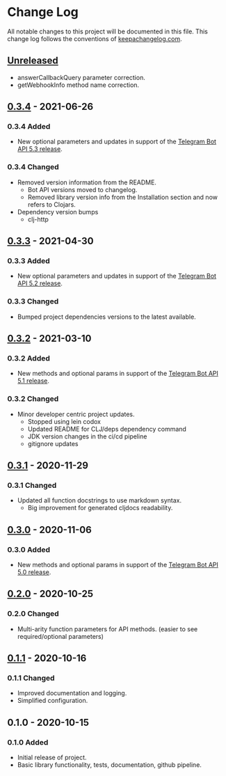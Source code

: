 # Change Log

All notable changes to this project will be documented in this file. This change log follows the conventions of [keepachangelog.com](http://keepachangelog.com/).

## [Unreleased]

- answerCallbackQuery parameter correction.
- getWebhookInfo method name correction.

## [0.3.4] - 2021-06-26

### 0.3.4 Added

- New optional parameters and updates in support of the [Telegram Bot API 5.3 release](https://core.telegram.org/bots/api-changelog#june-25-2021).

### 0.3.4 Changed

- Removed version information from the README.
  - Bot API versions moved to changelog.
  - Removed library version info from the Installation section and now refers to Clojars.
- Dependency version bumps
  - clj-http

## [0.3.3] - 2021-04-30

### 0.3.3 Added

- New optional parameters and updates in support of the [Telegram Bot API 5.2 release](https://core.telegram.org/bots/api-changelog#april-26-2021).

### 0.3.3 Changed

- Bumped project dependencies versions to the latest available.

## [0.3.2] - 2021-03-10

### 0.3.2 Added

- New methods and optional params in support of the [Telegram Bot API 5.1 release](https://core.telegram.org/bots/api-changelog#march-9-2021).

### 0.3.2 Changed

- Minor developer centric project updates.
  - Stopped using lein codox
  - Updated README for CLJ/deps dependency command
  - JDK version changes in the ci/cd pipeline
  - gitignore updates

## [0.3.1] - 2020-11-29

### 0.3.1 Changed

- Updated all function docstrings to use markdown syntax.
  - Big improvement for generated cljdocs readability.

## [0.3.0] - 2020-11-06

### 0.3.0 Added

- New methods and optional params in support of the [Telegram Bot API 5.0 release](https://core.telegram.org/bots/api-changelog#november-4-2020).

## [0.2.0] - 2020-10-25

### 0.2.0 Changed

- Multi-arity function parameters for API methods. (easier to see required/optional parameters)

## [0.1.1] - 2020-10-16

### 0.1.1 Changed

- Improved documentation and logging.
- Simplified configuration.

## 0.1.0 - 2020-10-15

### 0.1.0 Added

- Initial release of project.
- Basic library functionality, tests, documentation, github pipeline.

[Unreleased]: https://github.com/wdhowe/telegrambot-lib/compare/0.3.4...HEAD
[0.3.4]: https://github.com/wdhowe/telegrambot-lib/compare/0.3.3...0.3.4
[0.3.3]: https://github.com/wdhowe/telegrambot-lib/compare/0.3.2...0.3.3
[0.3.2]: https://github.com/wdhowe/telegrambot-lib/compare/0.3.1...0.3.2
[0.3.1]: https://github.com/wdhowe/telegrambot-lib/compare/0.3.0...0.3.1
[0.3.0]: https://github.com/wdhowe/telegrambot-lib/compare/0.2.0...0.3.0
[0.2.0]: https://github.com/wdhowe/telegrambot-lib/compare/0.1.1...0.2.0
[0.1.1]: https://github.com/wdhowe/telegrambot-lib/compare/0.1.0...0.1.1

[comment]: # (Types of changes)
[comment]: # ('Added' for new features.)
[comment]: # ('Changed' for changes in existing functionality.)
[comment]: # ('Deprecated' for soon-to-be removed features.)
[comment]: # ('Removed' for now removed features.)
[comment]: # ('Fixed' for any bug fixes.)
[comment]: # ('Security' in case of vulnerabilities.)
